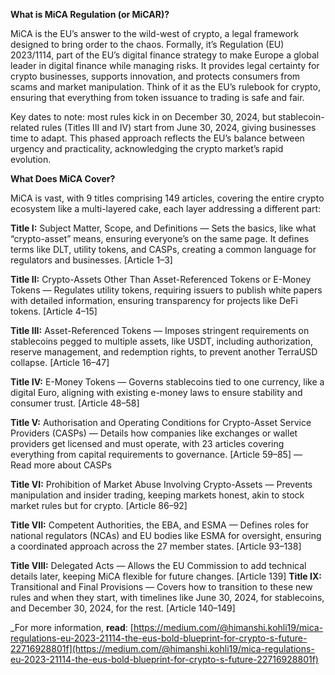 **What is MiCA Regulation (or MiCAR)?**

MiCA is the EU’s answer to the wild-west of crypto, a legal framework designed to bring order to the chaos. Formally, it’s Regulation (EU) 2023/1114, part of the EU’s digital finance strategy to make Europe a global leader in digital finance while managing risks. It provides legal certainty for crypto businesses, supports innovation, and protects consumers from scams and market manipulation. Think of it as the EU’s rulebook for crypto, ensuring that everything from token issuance to trading is safe and fair.

Key dates to note: most rules kick in on December 30, 2024, but stablecoin-related rules (Titles III and IV) start from June 30, 2024, giving businesses time to adapt. This phased approach reflects the EU’s balance between urgency and practicality, acknowledging the crypto market’s rapid evolution.

**What Does MiCA Cover?**

MiCA is vast, with 9 titles comprising 149 articles, covering the entire crypto ecosystem like a multi-layered cake, each layer addressing a different part:

**Title I:** Subject Matter, Scope, and Definitions — Sets the basics, like what “crypto-asset” means, ensuring everyone’s on the same page. It defines terms like DLT, utility tokens, and CASPs, creating a common language for regulators and businesses. [Article 1–3]

**Title II:** Crypto-Assets Other Than Asset-Referenced Tokens or E-Money Tokens — Regulates utility tokens, requiring issuers to publish white papers with detailed information, ensuring transparency for projects like DeFi tokens. [Article 4–15]

**Title III:** Asset-Referenced Tokens — Imposes stringent requirements on stablecoins pegged to multiple assets, like USDT, including authorization, reserve management, and redemption rights, to prevent another TerraUSD collapse. [Article 16–47]

**Title IV:** E-Money Tokens — Governs stablecoins tied to one currency, like a digital Euro, aligning with existing e-money laws to ensure stability and consumer trust. [Article 48–58]

**Title V:** Authorisation and Operating Conditions for Crypto-Asset Service Providers (CASPs) — Details how companies like exchanges or wallet providers get licensed and must operate, with 23 articles covering everything from capital requirements to governance. [Article 59–85] — Read more about CASPs

**Title VI:** Prohibition of Market Abuse Involving Crypto-Assets — Prevents manipulation and insider trading, keeping markets honest, akin to stock market rules but for crypto. [Article 86–92]

**Title VII:** Competent Authorities, the EBA, and ESMA — Defines roles for national regulators (NCAs) and EU bodies like ESMA for oversight, ensuring a coordinated approach across the 27 member states. [Article 93–138]

**Title VIII:** Delegated Acts — Allows the EU Commission to add technical details later, keeping MiCA flexible for future changes. [Article 139]
**Title IX:** Transitional and Final Provisions — Covers how to transition to these new rules and when they start, with timelines like June 30, 2024, for stablecoins, and December 30, 2024, for the rest. [Article 140–149]


_For more information, **read**: [https://medium.com/@himanshi.kohli19/mica-regulations-eu-2023-21114-the-eus-bold-blueprint-for-crypto-s-future-22716928801f](https://medium.com/@himanshi.kohli19/mica-regulations-eu-2023-21114-the-eus-bold-blueprint-for-crypto-s-future-22716928801f)
